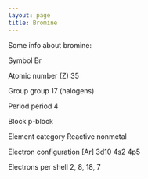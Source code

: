 ```yaml
---
layout: page
title: Bromine
---
```


Some info about bromine:

Symbol  Br

Atomic number (Z)	35

Group	group 17 (halogens)

Period	period 4

Block	p-block

Element category	  Reactive nonmetal

Electron configuration	[Ar] 3d10 4s2 4p5

Electrons per shell 2, 8, 18, 7
